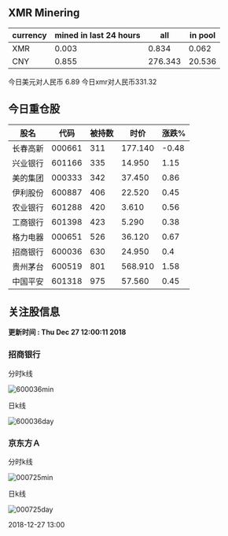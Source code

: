## XMR Minering

|currency|mined in last 24 hours|all|in pool|
|---|---|---|---|
|XMR|0.003|0.834|0.062|
|CNY|0.855|276.343|20.536|

今日美元对人民币 6.89	今日xmr对人民币331.32


## 今日重仓股 

|股名|代码|被持数|时价|涨跌%|
|---|---|---|---|---|
|长春高新|000661|311|177.140|-0.48|
|兴业银行|601166|335|14.950|1.15|
|美的集团|000333|342|37.450|0.86|
|伊利股份|600887|406|22.520|0.45|
|农业银行|601288|420|3.610|0.56|
|工商银行|601398|423|5.290|0.38|
|格力电器|000651|526|36.120|0.67|
|招商银行|600036|630|24.950|0.4|
|贵州茅台|600519|801|568.910|1.58|
|中国平安|601318|975|57.560|0.45|

## 关注股信息
**更新时间 : Thu Dec 27 12:00:11 2018**
### 招商银行 
分时k线

![600036min](http://image.sinajs.cn/newchart/min/n/sh600036.gif)

日k线

![600036day](http://image.sinajs.cn/newchart/daily/n/sh600036.gif)

### 京东方Ａ 
分时k线

![000725min](http://image.sinajs.cn/newchart/min/n/sz000725.gif)

日k线

![000725day](http://image.sinajs.cn/newchart/daily/n/sz000725.gif)

2018-12-27 13:00